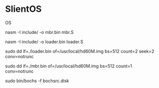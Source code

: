 # SlientOS
OS

nasm -I include/ -o mbr.bin mbr.S

nasm -I include/ -o loader.bin loader.S

sudo dd if=./loader.bin of=/usr/local/hd60M.img bs=512 count=2 seek=2  conv=notrunc

sudo dd if=./mbr.bin of=/usr/local/hd60M.img bs=512 count=1 conv=notrunc

sudo bin/bochs -f bochsrc.disk

